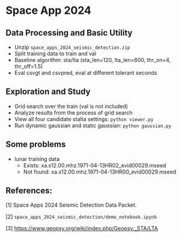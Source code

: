 # Space App 2024

## Data Processing and Basic Utility

* Unzip `space_apps_2024_seismic_detection.zip`
* Split training data to train and val
* Baseline algorithm: sta/lta (sta_len=120, lta_len=600, thr_on=4, thr_off=1.5)
* Eval csvgt and csvpred, eval at different tolerant seconds

## Exploration and Study

* Grid search over the train (val is not included)
* Analyze results from the process of grid search
* View all four candidate stalta settings: `python viewer.py`
* Run dynamic gaussian and static gaussian: `python gaussian.py`

## Some problems

* lunar training data
    * Exists: xa.s12.00.mhz.1971-04-13HR02_evid00029.mseed
    * Not found: xa.s12.00.mhz.1971-04-13HR00_evid00029.mseed

## References:

[1] Space Apps 2024 Seismic Detection Data Packet.

[2] `space_apps_2024_seismic_detection/demo_notebook.ipynb`

[3] https://www.geopsy.org/wiki/index.php/Geopsy:_STA/LTA